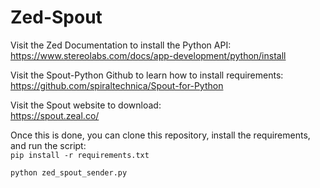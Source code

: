 # Zed-Spout

Visit the Zed Documentation to install the Python API:  
https://www.stereolabs.com/docs/app-development/python/install

Visit the Spout-Python Github to learn how to install requirements:  
https://github.com/spiraltechnica/Spout-for-Python

Visit the Spout website to download:  
https://spout.zeal.co/

Once this is done, you can clone this repository, install the requirements, and run the script:  
`pip install -r requirements.txt`  

`python zed_spout_sender.py`
